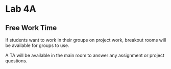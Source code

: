 # Lab 4A

## Free Work Time

If students want to work in their groups on project work, breakout rooms will be available for groups to use.

A TA will be available in the main room to answer any assignment or project questions.
